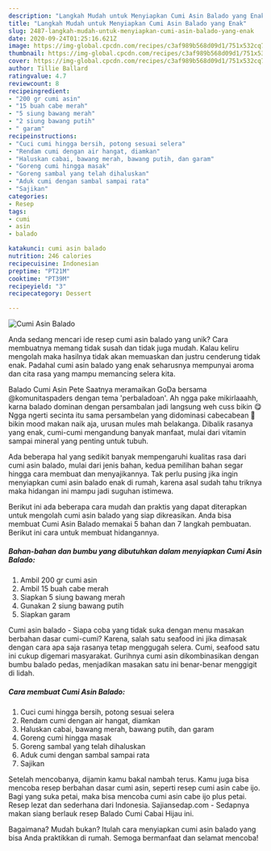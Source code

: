 ```yaml
---
description: "Langkah Mudah untuk Menyiapkan Cumi Asin Balado yang Enak"
title: "Langkah Mudah untuk Menyiapkan Cumi Asin Balado yang Enak"
slug: 2487-langkah-mudah-untuk-menyiapkan-cumi-asin-balado-yang-enak
date: 2020-09-24T01:25:16.621Z
image: https://img-global.cpcdn.com/recipes/c3af989b568d09d1/751x532cq70/cumi-asin-balado-foto-resep-utama.jpg
thumbnail: https://img-global.cpcdn.com/recipes/c3af989b568d09d1/751x532cq70/cumi-asin-balado-foto-resep-utama.jpg
cover: https://img-global.cpcdn.com/recipes/c3af989b568d09d1/751x532cq70/cumi-asin-balado-foto-resep-utama.jpg
author: Tillie Ballard
ratingvalue: 4.7
reviewcount: 8
recipeingredient:
- "200 gr cumi asin"
- "15 buah cabe merah"
- "5 siung bawang merah"
- "2 siung bawang putih"
- " garam"
recipeinstructions:
- "Cuci cumi hingga bersih, potong sesuai selera"
- "Rendam cumi dengan air hangat, diamkan"
- "Haluskan cabai, bawang merah, bawang putih, dan garam"
- "Goreng cumi hingga masak"
- "Goreng sambal yang telah dihaluskan"
- "Aduk cumi dengan sambal sampai rata"
- "Sajikan"
categories:
- Resep
tags:
- cumi
- asin
- balado

katakunci: cumi asin balado 
nutrition: 246 calories
recipecuisine: Indonesian
preptime: "PT21M"
cooktime: "PT39M"
recipeyield: "3"
recipecategory: Dessert

---
```



![Cumi Asin Balado](https://img-global.cpcdn.com/recipes/c3af989b568d09d1/751x532cq70/cumi-asin-balado-foto-resep-utama.jpg)

Anda sedang mencari ide resep cumi asin balado yang unik? Cara membuatnya memang tidak susah dan tidak juga mudah. Kalau keliru mengolah maka hasilnya tidak akan memuaskan dan justru cenderung tidak enak. Padahal cumi asin balado yang enak seharusnya mempunyai aroma dan cita rasa yang mampu memancing selera kita.

Balado Cumi Asin Pete Saatnya meramaikan GoDa bersama @komunitaspaders dengan tema &#39;perbaladoan&#39;. Ah ngga pake mikirlaaahh, karna balado dominan dengan persambalan jadi langsung weh cuss bikin 😋 Ngga ngerti secinta itu sama persambelan yang didominasi cabecabean 🤭 bikin mood makan naik aja, urusan mules mah belakanga. Dibalik rasanya yang enak, cumi-cumi mengandung banyak manfaat, mulai dari vitamin sampai mineral yang penting untuk tubuh.

Ada beberapa hal yang sedikit banyak mempengaruhi kualitas rasa dari cumi asin balado, mulai dari jenis bahan, kedua pemilihan bahan segar hingga cara membuat dan menyajikannya. Tak perlu pusing jika ingin menyiapkan cumi asin balado enak di rumah, karena asal sudah tahu triknya maka hidangan ini mampu jadi suguhan istimewa.


Berikut ini ada beberapa cara mudah dan praktis yang dapat diterapkan untuk mengolah cumi asin balado yang siap dikreasikan. Anda bisa membuat Cumi Asin Balado memakai 5 bahan dan 7 langkah pembuatan. Berikut ini cara untuk membuat hidangannya.

<!--inarticleads1-->

##### Bahan-bahan dan bumbu yang dibutuhkan dalam menyiapkan Cumi Asin Balado:

1. Ambil 200 gr cumi asin
1. Ambil 15 buah cabe merah
1. Siapkan 5 siung bawang merah
1. Gunakan 2 siung bawang putih
1. Siapkan  garam


Cumi asin balado - Siapa coba yang tidak suka dengan menu masakan berbahan dasar cumi-cumi? Karena, salah satu seafood ini jika dimasak dengan cara apa saja rasanya tetap menggugah selera. Cumi, seafood satu ini cukup digemari masyarakat. Gurihnya cumi asin dikombinasikan dengan bumbu balado pedas, menjadikan masakan satu ini benar-benar menggigit di lidah. 

<!--inarticleads2-->

##### Cara membuat Cumi Asin Balado:

1. Cuci cumi hingga bersih, potong sesuai selera
1. Rendam cumi dengan air hangat, diamkan
1. Haluskan cabai, bawang merah, bawang putih, dan garam
1. Goreng cumi hingga masak
1. Goreng sambal yang telah dihaluskan
1. Aduk cumi dengan sambal sampai rata
1. Sajikan


Setelah mencobanya, dijamin kamu bakal nambah terus. Kamu juga bisa mencoba resep berbahan dasar cumi asin, seperti resep cumi asin cabe ijo. Bagi yang suka petai, maka bisa mencoba cumi asin cabe ijo plus petai. Resep lezat dan sederhana dari Indonesia. Sajiansedap.com - Sedapnya makan siang berlauk resep Balado Cumi Cabai Hijau ini. 

Bagaimana? Mudah bukan? Itulah cara menyiapkan cumi asin balado yang bisa Anda praktikkan di rumah. Semoga bermanfaat dan selamat mencoba!
